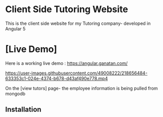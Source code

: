 <h1> Client Side Tutoring Website</h1>

This is the client side website for my Tutoring company- developed in Angular 5

# [Live Demo]
Here is a working live demo :  https://angular.ganatan.com/


https://user-images.githubusercontent.com/49008222/218656484-633353c1-024e-4374-b678-d43af490e778.mp4

On the [view tutors] page- the employee information is being pulled from mongodb 

<h2> Installation </h2>
